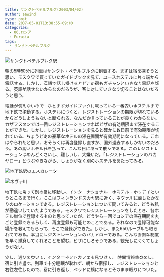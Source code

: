 ```yaml
---
title: サンクトペテルブルク(2003/04/02)
author: eawind
type: post
date: 2007-05-01T13:38:55+09:00
categories:
  - 06.ロシア
  - Eurasia
tags:
  - サンクトペテルブルク
---
```

![サンクトペテルブルク駅](/img/2007/05/200304020758441.jpg)

朝の5時50分に列車はサンクト・ペテルブルクに到着する。まずは宿を探そうと思い、モスクワで買っていたガイドブックを見て、ユースホステルに片っ端から電話する。しかし、英語で話し掛けるとどこの宿もガチャンといきなり電話を切る。英語が話せないからなのだろうが、客に対していきなり切ることはないだろうと思う。

電話が使えないので、ひとまずガイドブックに載っている一番安いホステルまで地下鉄で移動する。ホステルにつくと、レジストレーションの期限が切れているからどうしようもないと断られる。なんだか言っていることが良くわからない。カザフスタンでは一回レジストレーションすればビザの有効期限まで滞在することができた。しかし、レジストレーションを見ると確かに数日前で有効期限が切れている。ちょうどあの豪華なホテルの滞在期間が有効期間になっている。これはやられたと思い、おそらくは再度登録し直すか、国外退去するしかないのだろう。あの高いホテル代を払って、こんな目にあって散々である。このレジストレーションはめんどくさいし、難しいし、大嫌いだ。「レジストレーションのバカヤロー」とつぶやきながら、しょうがなく別のホステルをあたってみる。

![地下鉄駅のエスカレータ](/img/2007/05/200304021654321.jpg)

![ネヴァ川](/img/2007/05/200304021359281.jpg)

地下鉄に乗って別の宿に移動し、インターナショナル・ホステル・ホリデイというところまで行く。ここはフィンランドスカヤ駅に近く、ネヴァ川に面したかなりのロケーションである。レジストレーションについて聞いてみると、どうも私が勘違いしていたようである。モスクワでレジストレーションをしたとき、各ホテル単位で登録するものと思っていたが、どうやら一回でロシアの滞在期間を丸ごと登録できるらしく、再度登録も可能とのことである。それなので登録可能な場所を教えてもらって、そこで登録ができた。しかし、また650ルーブルも取られてである。本当にレジストレーションのバカヤローである。こんな面倒な制度を早く撤廃してくれることを望む。ビザにしろそうである。観光しにくくてしょうがない。

少し、通りを歩いて、インターネットカフェを見つけて、1時間情報集めをし、宿に引き返す。列車で十分睡眠が取れず、朝から宿探し、レジストレーションと右往左往したので、宿に引き返し、ベッドに横になるとそのまま眠りについた。

